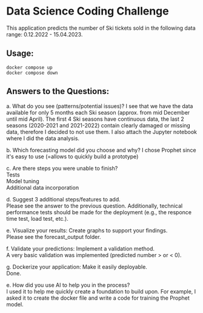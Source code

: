 # Data Science Coding Challenge

This application predicts the number of Ski tickets sold in the following data range: 0.12.2022 - 15.04.2023. 

## Usage: 
```docker compose up```  
```docker compose down```

## Answers to the Questions: 

a. What do you see (patterns/potential issues)?
I see that we have the data available for only 5 months each Ski season (approx. from mid December until mid April). The first 4 Ski seasons have continuous data, the last 2 seasons (2020-2021 and 2021-2022) contain clearly damaged or missing data, therefore I decided to not use them. I also attach the Jupyter notebook where I did the data analysis. 

b. Which forecasting model did you choose and why?
I chose Prophet since it's easy to use (=allows to quickly build a prototype)

c. Are there steps you were unable to finish?  
Tests  
Model tuning  
Additional data incorporation  

d. Suggest 3 additional steps/features to add.  
Please see the answer to the previous question. Additionally, technical performance tests should be made for the deployment (e.g., the responce time test, load test, etc.).

e. Visualize your results: Create graphs to support your findings.  
Please see the forecast_output folder. 

f. Validate your predictions: Implement a validation method.  
A very basic validation was implemented (predicted number > or < 0).  

g. Dockerize your application: Make it easily deployable.  
Done. 

e. How did you use AI to help you in the process?  
I used it to help me quickly create a foundation to build upon. For example, I asked it to create the docker file and write a code for training the Prophet model. 